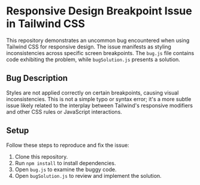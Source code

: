 # Responsive Design Breakpoint Issue in Tailwind CSS

This repository demonstrates an uncommon bug encountered when using Tailwind CSS for responsive design.  The issue manifests as styling inconsistencies across specific screen breakpoints.  The `bug.js` file contains code exhibiting the problem, while `bugSolution.js` presents a solution.

## Bug Description
Styles are not applied correctly on certain breakpoints, causing visual inconsistencies. This is not a simple typo or syntax error; it's a more subtle issue likely related to the interplay between Tailwind's responsive modifiers and other CSS rules or JavaScript interactions.

## Setup
Follow these steps to reproduce and fix the issue:
1. Clone this repository.
2. Run `npm install` to install dependencies.
3. Open `bug.js` to examine the buggy code.
4. Open `bugSolution.js` to review and implement the solution.
